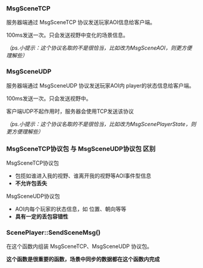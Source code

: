 ### MsgSceneTCP

服务器端通过 MsgSceneTCP 协议发送玩家AOI信息给客户端。

100ms发送一次。只会发送视野中变化的场景信息。

*（ps.小提示：这个协议名取的不是很恰当，比如改为MsgSceneAOI，则更方便理解些）*


### MsgSceneUDP

服务器端通过 MsgSceneUDP 协议发送玩家AOI内 player的状态信息给客户端。

100ms发送一次。只会发送视野中。

客户端UDP不起作用时，服务器会使用TCP发送该协议

*（ps.小提示：这个协议名取的不是很恰当，比如改为MsgScenePlayerState，则更方便理解些）*


### MsgSceneTCP协议包 与 MsgSceneUDP协议包 区别

MsgSceneTCP协议包
  - 包揽如谁进入我的视野、谁离开我的视野等AOI事件型信息
  - **不允许包丢失**

MsgSceneUDP协议包
  - AOI内每个玩家的状态信息，如 位置、朝向等等
  - **具有一定的丢包容错性**



### ScenePlayer::SendSceneMsg()

在这个函数内组装 MsgSceneTCP、MsgSceneUDP 协议包。

**这个函数是很重要的函数，场景中同步的数据都在这个函数内完成**



